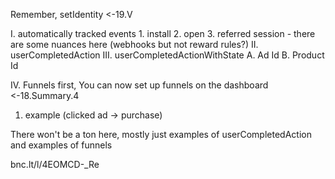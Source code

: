 <!--- Analytics and Custom Events -->
<!--- Basically done  -->

Remember, setIdentity <-19.V

I. automatically tracked events
	1. install
	2. open
	3. referred session 
		- there are some nuances here (webhooks but not reward rules?)
II. userCompletedAction
III. userCompletedActionWithState
	A. Ad Id
	B. Product Id

IV. Funnels
first, You can now set up funnels on the dashboard <-18.Summary.4 
1. example (clicked ad -> purchase)

There won't be a ton here, mostly just examples of userCompletedAction and examples of funnels


bnc.lt/l/4EOMCD-_Re